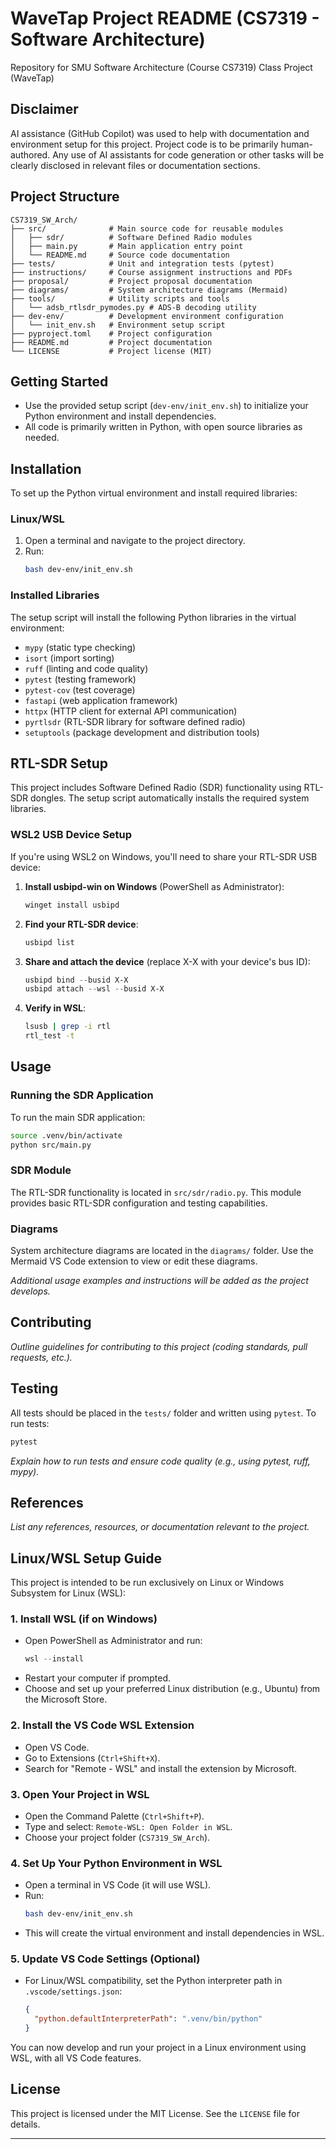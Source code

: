 # WaveTap Project README (CS7319 - Software Architecture)

Repository for SMU Software Architecture (Course CS7319) Class Project (WaveTap)

## Disclaimer

AI assistance (GitHub Copilot) was used to help with documentation and environment setup for this project. Project code is to be primarily human-authored. Any use of AI assistants for code generation or other tasks will be clearly disclosed in relevant files or documentation sections.

## Project Structure

```
CS7319_SW_Arch/
├── src/              # Main source code for reusable modules
│   ├── sdr/          # Software Defined Radio modules
│   ├── main.py       # Main application entry point
│   └── README.md     # Source code documentation
├── tests/            # Unit and integration tests (pytest)
├── instructions/     # Course assignment instructions and PDFs
├── proposal/         # Project proposal documentation
├── diagrams/         # System architecture diagrams (Mermaid)
├── tools/            # Utility scripts and tools
│   └── adsb_rtlsdr_pymodes.py # ADS-B decoding utility
├── dev-env/          # Development environment configuration
│   └── init_env.sh   # Environment setup script
├── pyproject.toml    # Project configuration
├── README.md         # Project documentation
└── LICENSE           # Project license (MIT)
```

## Getting Started

- Use the provided setup script (`dev-env/init_env.sh`) to initialize your Python environment and install dependencies.
- All code is primarily written in Python, with open source libraries as needed.

## Installation

To set up the Python virtual environment and install required libraries:

### Linux/WSL
1. Open a terminal and navigate to the project directory.
2. Run:
   ```bash
   bash dev-env/init_env.sh
   ```

### Installed Libraries
The setup script will install the following Python libraries in the virtual environment:
- `mypy` (static type checking)
- `isort` (import sorting)
- `ruff` (linting and code quality)
- `pytest` (testing framework)
- `pytest-cov` (test coverage)
- `fastapi` (web application framework)
- `httpx` (HTTP client for external API communication)
- `pyrtlsdr` (RTL-SDR library for software defined radio)
- `setuptools` (package development and distribution tools)

## RTL-SDR Setup

This project includes Software Defined Radio (SDR) functionality using RTL-SDR dongles. The setup script automatically installs the required system libraries.

### WSL2 USB Device Setup
If you're using WSL2 on Windows, you'll need to share your RTL-SDR USB device:

1. **Install usbipd-win on Windows** (PowerShell as Administrator):
   ```powershell
   winget install usbipd
   ```

2. **Find your RTL-SDR device**:
   ```powershell
   usbipd list
   ```

3. **Share and attach the device** (replace X-X with your device's bus ID):
   ```powershell
   usbipd bind --busid X-X
   usbipd attach --wsl --busid X-X
   ```

4. **Verify in WSL**:
   ```bash
   lsusb | grep -i rtl
   rtl_test -t
   ```

## Usage

### Running the SDR Application
To run the main SDR application:
```bash
source .venv/bin/activate
python src/main.py
```

### SDR Module
The RTL-SDR functionality is located in `src/sdr/radio.py`. This module provides basic RTL-SDR configuration and testing capabilities.

### Diagrams
System architecture diagrams are located in the `diagrams/` folder. Use the Mermaid VS Code extension to view or edit these diagrams.

_Additional usage examples and instructions will be added as the project develops._

## Contributing

_Outline guidelines for contributing to this project (coding standards, pull requests, etc.)._

## Testing

All tests should be placed in the `tests/` folder and written using `pytest`.
To run tests:
```bash
pytest
```
_Explain how to run tests and ensure code quality (e.g., using pytest, ruff, mypy)._ 

## References

_List any references, resources, or documentation relevant to the project._

## Linux/WSL Setup Guide

This project is intended to be run exclusively on Linux or Windows Subsystem for Linux (WSL):

### 1. Install WSL (if on Windows)
- Open PowerShell as Administrator and run:
  ```powershell
  wsl --install
  ```
- Restart your computer if prompted.
- Choose and set up your preferred Linux distribution (e.g., Ubuntu) from the Microsoft Store.

### 2. Install the VS Code WSL Extension
- Open VS Code.
- Go to Extensions (`Ctrl+Shift+X`).
- Search for "Remote - WSL" and install the extension by Microsoft.

### 3. Open Your Project in WSL
- Open the Command Palette (`Ctrl+Shift+P`).
- Type and select: `Remote-WSL: Open Folder in WSL`.
- Choose your project folder (`CS7319_SW_Arch`).

### 4. Set Up Your Python Environment in WSL
- Open a terminal in VS Code (it will use WSL).
- Run:
  ```bash
  bash dev-env/init_env.sh
  ```
- This will create the virtual environment and install dependencies in WSL.

### 5. Update VS Code Settings (Optional)
- For Linux/WSL compatibility, set the Python interpreter path in `.vscode/settings.json`:
  ```json
  {
    "python.defaultInterpreterPath": ".venv/bin/python"
  }
  ```

You can now develop and run your project in a Linux environment using WSL, with all VS Code features.

## License

This project is licensed under the MIT License. See the `LICENSE` file for details.

---
